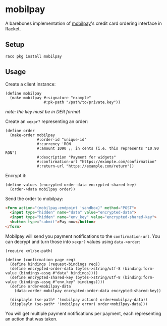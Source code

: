 # mobilpay

A barebones implementation of [mobilpay]'s credit card ordering
interface in Racket.

## Setup

    raco pkg install mobilpay

## Usage

Create a client instance:

```racket
(define mobilpay
  (make-mobilpay #:signature "example"
                 #:pk-path "/path/to/private.key"))
```

*note: the key must be in DER format*

Create an `xexpr?` representing an order:

```racket
(define order
  (make-order mobilpay
              #:order-id "unique-id"
              #:currency 'RON
              #:amount 1090 ;; in cents (i.e. this represents "10.90 RON")
              #:description "Payment for widgets"
              #:confirmation-url "https://example.com/confirmation"
              #:return-url "https://example.com/return"))
```

Encrypt it:

```racket
(define-values (encrypted-order-data encrypted-shared-key)
  (order->data mobilpay order))
```

Send the order to mobilpay:

```html
<form action="(mobilpay-endpoint 'sandbox)" method="POST">
  <input type="hidden" name="data" value="encrypted-data">
  <input type="hidden" name="env_key" value="encrypted-shared-key">
  <button type="submit">Pay now</button>
</form>
```

Mobilpay will send you payment notifications to the
`confirmation-url`.  You can decrypt and turn those into `xexpr?`
values using `data->order`:

```racket
(require xml/se-path)

(define (confirmation-page req)
  (define bindings (request-bindings req))
  (define encrypted-order-data (bytes->string/utf-8 (binding:form-value (bindings-assq #"data" bindings))))
  (define encrypted-shared-key (bytes->string/utf-8 (binding:form-value (bindings-assq #"env_key" bindings))))
  (define order+mobilpay-data
    (data->order mobilpay encrypted-order-data encrypted-shared-key))

  (displayln (se-path* '(mobilpay action) order+mobilpay-data))
  (displayln (se-path* '(mobilpay error) order+mobilpay-data)))

```

You will get multiple payment notifications per payment, each
representing an action that was taken.


[mobilpay]: https://www.mobilpay.ro/public/
